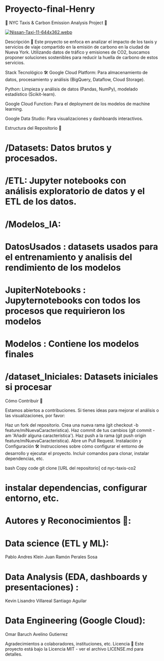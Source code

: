 # Proyecto-final-Henry

🚕 NYC Taxis & Carbon Emission Analysis Project 🌱

[![Nissan-Taxi-11-644x362.webp](https://i.postimg.cc/Vkjtpg7n/Nissan-Taxi-11-644x362.webp)](https://postimg.cc/G4m9sFnm)

Descripción 📝
Este proyecto se enfoca en analizar el impacto de los taxis y servicios de viaje compartido en la emisión de carbono en la ciudad de Nueva York. Utilizando datos de tráfico y emisiones de CO2, buscamos proponer soluciones sostenibles para reducir la huella de carbono de estos servicios.

Stack Tecnológico 🛠️
Google Cloud Platform: Para almacenamiento de datos, procesamiento y análisis (BigQuery, Dataflow, Cloud Storage).

Python: Limpieza y análisis de datos (Pandas, NumPy), modelado estadístico (Scikit-learn).

Google Cloud Function: Para el deployment de los modelos de machine learning.

Google Data Studio: Para visualizaciones y dashboards interactivos.

Estructura del Repositorio 📂

# /Datasets: Datos brutos y procesados.

# /ETL: Jupyter notebooks con análisis exploratorio de datos y el ETL de los datos.

# /Modelos_IA: 
  # DatosUsados : datasets usados para el entrenamiento y analisis del rendimiento de los modelos
  # JupiterNotebooks : Jupyternotebooks con todos los procesos que requirieron los modelos
  # Modelos : Contiene los modelos finales

# /dataset_Iniciales: Datasets iniciales si procesar

Cómo Contribuir 👥

Estamos abiertos a contribuciones. Si tienes ideas para mejorar el análisis o las visualizaciones, por favor:

Haz un fork del repositorio.
Crea una nueva rama (git checkout -b feature/miNuevaCaracteristica).
Haz commit de tus cambios (git commit -am 'Añadir alguna característica').
Haz push a la rama (git push origin feature/miNuevaCaracteristica).
Abre un Pull Request.
Instalación y Configuración 🛠️
Instrucciones sobre cómo configurar el entorno de desarrollo y ejecutar el proyecto. Incluir comandos para clonar, instalar dependencias, etc.

bash
Copy code
git clone [URL del repositorio]
cd nyc-taxis-co2
# instalar dependencias, configurar entorno, etc.

# Autores y Reconocimientos 🌟:

# Data science (ETL y ML):
Pablo Andres Klein
Juan Ramón Perales Sosa

# Data Analysis (EDA, dashboards y presentaciones) :
Kevin Lisandro Villareal
Santiago Aguilar

# Data Engineering (Google Cloud):
Omar Baruch Avelino Gutierrez

Agradecimientos a colaboradores, instituciones, etc.
Licencia 📄
Este proyecto está bajo la Licencia MIT - ver el archivo LICENSE.md para detalles.
